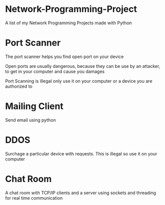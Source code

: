 # Network-Programming-Project
A list of my Network Programming Projects made with Python

<h1><b>Port Scanner</b></h1>

<p> The port scanner helps you find open port on your device</p>
<p> Open ports are usually dangerous, because they can be use by an attacker, to get in your computer and cause you damages</p>
<p> Port Scanning is illegal only use it on your computer or a device you are authorized to</p>

<h1><b>Mailing Client</b></h1>
<p> Send email using python</p>

<h1><b>DDOS</b></h1>
<p> Surchage a particular device with requests. This is illegal so use it on your computer</p>

<h1><b>Chat Room</b></h1>
<p> A chat room with TCP/IP clients and a server using sockets and threading for real time communication</p>
